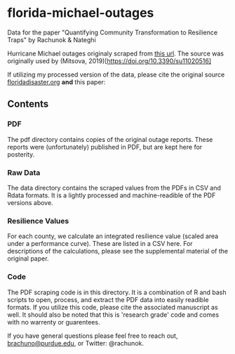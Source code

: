 # florida-michael-outages
Data for the paper "Quantifying Community Transformation to Resilience Traps" by Rachunok &amp; Nateghi

Hurricane Michael outages originaly scraped from [this url](https://maps.floridadisaster.org/outage_reports/michael/). The source was originally used by (Mitsova, 2019)[https://doi.org/10.3390/su11020516] 

If utilizing my processed version of the data, please cite the original source [floridadisaster.org](floridadisaster.org) **and** this paper: 

## Contents

### PDF 
The pdf directory contains copies of the original outage reports. These reports were (unfortunately) published in PDF, but are kept here for posterity. 

### Raw Data
The data directory contains the scraped values from the PDFs in CSV and Rdata formats. It is a lightly processed and machine-readible of the PDF versions above. 

### Resilience Values
For each county, we calculate an integrated resilience value (scaled area under a performance curve). These are listed in a CSV here. For descriptions of the calculations, please see the supplemental material of the original paper. 

### Code
The PDF scraping code is in this directory. It is a combination of R and bash scripts to open, process, and extract the PDF data into easily readible formats. If you utilize this code, please cite the associated manuscript as well. It should also be noted that this is 'research grade' code and comes with no warrenty or guarentees. 

If you have general questions please feel free to reach out, brachuno@purdue.edu, or Twitter: @rachunok.


